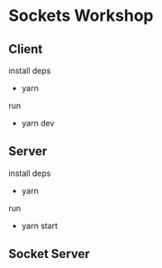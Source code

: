 # Sockets Workshop

## Client

install deps

- yarn

run

- yarn dev

## Server

install deps

- yarn

run

- yarn start

## Socket Server
